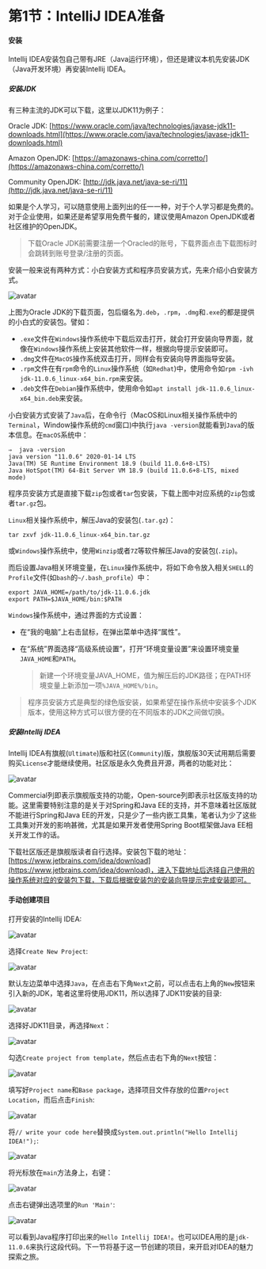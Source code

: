 # 第1节：IntelliJ IDEA准备

#### 安装

Intellij IDEA安装包自己带有JRE（Java运行环境），但还是建议本机先安装JDK（Java开发环境）再安装Intellij IDEA。

##### 安装JDK

有三种主流的JDK可以下载，这里以JDK11为例子：

Oracle JDK: [https://www.oracle.com/java/technologies/javase-jdk11-downloads.html](https://www.oracle.com/java/technologies/javase-jdk11-downloads.html)

Amazon OpenJDK: [https://amazonaws-china.com/corretto/](https://amazonaws-china.com/corretto/) 

Community OpenJDK: [http://jdk.java.net/java-se-ri/11](http://jdk.java.net/java-se-ri/11)

如果是个人学习，可以随意使用上面列出的任一一种，对于个人学习都是免费的。对于企业使用，如果还是希望享用免费午餐的，建议使用Amazon OpenJDK或者社区维护的OpenJDK。

> 下载Oracle JDK前需要注册一个Oracled的账号，下载界面点击下载图标时会跳转到账号登录/注册的页面。

安装一般来说有两种方式：小白安装方式和程序员安装方式，先来介绍小白安装方式。

![avatar](images/oracle-jdk.png)

上图为Oracle JDK的下载页面，包后缀名为`.deb`，`.rpm`，`.dmg`和`.exe`的都是提供的小白式的安装包。譬如：

- `.exe`文件在`Windows`操作系统中下载后双击打开，就会打开安装向导界面，就像在`Windows`操作系统上安装其他软件一样，根据向导提示安装即可。
- `.dmg`文件在`MacOS`操作系统双击打开，同样会有安装向导界面指导安装。
- `.rpm`文件在有`rpm`命令的`Linux`操作系统（如`Redhat`)中，使用命令如`rpm -ivh jdk-11.0.6_linux-x64_bin.rpm`来安装。
- `.deb`文件在`Debian`操作系统中，使用命令如`apt install jdk-11.0.6_linux-x64_bin.deb`来安装。

小白安装方式安装了`Java`后，在命令行（MacOS和Linux相关操作系统中的`Terminal`，Window操作系统的`cmd`窗口)中执行`java -version`就能看到`Java`的版本信息。在`macOS`系统中：

```shell
⇒  java -version
java version "11.0.6" 2020-01-14 LTS
Java(TM) SE Runtime Environment 18.9 (build 11.0.6+8-LTS)
Java HotSpot(TM) 64-Bit Server VM 18.9 (build 11.0.6+8-LTS, mixed mode)
```

程序员安装方式是直接下载`zip`包或者`tar`包安装，下载上图中对应系统的`zip`包或者`tar.gz`包。

`Linux`相关操作系统中，解压Java的安装包(`.tar.gz`)：

```shell
tar zxvf jdk-11.0.6_linux-x64_bin.tar.gz
```

或`Windows`操作系统中，使用`Winzip`或者`7Z`等软件解压Java的安装包(`.zip`)。

而后设置Java相关环境变量，在`Linux`操作系统中，将如下命令放入相关`SHELL`的`Profile`文件(如`bash`的`~/.bash_profile`）中：

```shell
export JAVA_HOME=/path/to/jdk-11.0.6.jdk
export PATH=$JAVA_HOME/bin:$PATH
```

`Windows`操作系统中，通过界面的方式设置：

- 在“我的电脑”上右击鼠标，在弹出菜单中选择“属性”。

- 在“系统”界面选择“高级系统设置”，打开“环境变量设置”来设置环境变量`JAVA_HOME`和`PATH`。

  > 新建一个环境变量JAVA_HOME，值为解压后的JDK路径；在PATH环境变量上新添加一项`%JAVA_HOME%/bin`。

> 程序员安装方式是典型的绿色版安装，如果希望在操作系统中安装多个JDK版本，使用这种方式可以很方便的在不同版本的JDK之间做切换。

##### 安装Intellij IDEA

Intellij IDEA有旗舰(`Ultimate`)版和社区(`Community`)版，旗舰版30天试用期后需要购买`License`才能继续使用。社区版是永久免费且开源，两者的功能对比：

![avatar](images/idea-support.png)

Commercial列即表示旗舰版支持的功能，Open-source列即表示社区版支持的功能。这里需要特别注意的是关于对Spring和Java EE的支持，并不意味着社区版就不能进行Spring和Java EE的开发，只是少了一些内嵌工具集，笔者认为少了这些工具集对开发的影响甚微，尤其是如果开发者使用Spring Boot框架做Java EE相关开发工作的话。

下载社区版还是旗舰版读者自行选择。安装包下载的地址：[https://www.jetbrains.com/idea/download](https://www.jetbrains.com/idea/download)，进入下载地址后选择自己使用的操作系统对应的安装包下载，下载后根据安装包的安装向导提示完成安装即可。

#### 手动创建项目

打开安装的Intellij IDEA:

![avatar](images/idea-1.png)

选择`Create New Project`:

![avatar](images/idea-2.png)

默认左边菜单中选择`Java`，在点击右下角`Next`之前，可以点击右上角的`New`按钮来引入新的JDK，笔者这里将使用JDK11，所以选择了JDK11安装的目录:

![avatar](images/idea-jdk-1.png)

选择好JDK11目录，再选择`Next`：

![avatar](images/idea-3.png)

勾选`Create project from template`，然后点击右下角的`Next`按钮：

![avatar](images/idea-4.png)

填写好`Project name`和`Base package`，选择项目文件存放的位置`Project Location`，而后点击`Finish`:

![avatar](images/idea-5-1.png)

将`// write your code here`替换成`System.out.println("Hello Intellij IDEA!");`:

![avatar](images/idea-5-3.png)

将光标放在`main`方法身上，右键：

![avatar](images/idea-6-2.png)

点击右键弹出选项里的`Run 'Main'`:

![avatar](images/idea-7.png)

可以看到Java程序打印出来的`Hello Intellij IDEA!`。也可以IDEA用的是`jdk-11.0.6`来执行这段代码。下一节将基于这一节创建的项目，来开启对IDEA的魅力探索之旅。